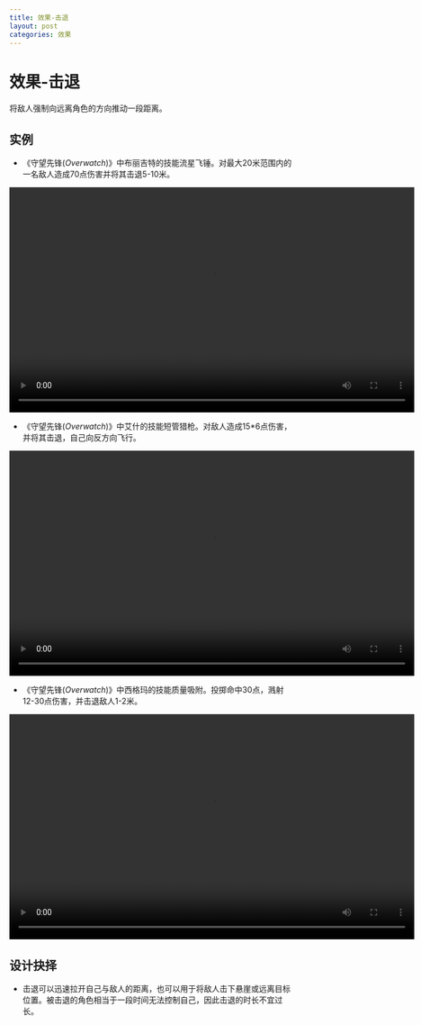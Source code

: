 ```yaml
---
title: 效果-击退
layout: post
categories: 效果
---
```


# 效果-击退
将敌人强制向远离角色的方向推动一段距离。

## 实例

- 《守望先锋(*Overwatch*)》中布丽吉特的技能流星飞锤。对最大20米范围内的一名敌人造成70点伤害并将其击退5-10米。

<video width="720" height="400" controls>
    <source src="{{ site.url }}/videos/布丽吉特-流星飞锤.mp4" type="video/mp4">
</video>

- 《守望先锋(*Overwatch*)》中艾什的技能短管猎枪。对敌人造成15\*6点伤害，并将其击退，自己向反方向飞行。

<video width="720" height="400" controls>
    <source src="{{ site.url }}/videos/艾什-短管猎枪.mp4" type="video/mp4">
</video>

- 《守望先锋(*Overwatch*)》中西格玛的技能质量吸附。投掷命中30点，溅射12-30点伤害，并击退敌人1-2米。

<video width="720" height="400" controls>
    <source src="{{ site.url }}/videos/西格玛-质量吸附.mp4" type="video/mp4">
</video>

## 设计抉择
- 击退可以迅速拉开自己与敌人的距离，也可以用于将敌人击下悬崖或远离目标位置。被击退的角色相当于一段时间无法控制自己，因此击退的时长不宜过长。